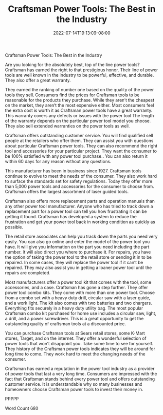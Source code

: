 ﻿---
title: "Craftsman Power Tools: The Best in the Industry"
date: 2022-07-14T19:13:09-08:00
description: "Power Tools txt Tips for Web Success"
featured_image: "/images/Power Tools txt.jpg"
tags: ["Power Tools txt"]
---

Craftsman Power Tools: The Best in the Industry

Are you looking for the absolutely best, top of the line power tools? Craftsman has earned the right to that prestigious honor. Their line of power tools are well known in the industry to be powerful, effective, and durable. They also offer a great warranty. 

They earned the ranking of number one based on the quality of the power tools they sell. Consumers find the prices for Craftsman tools to be reasonable for the products they purchase. While they aren’t the cheapest on the market, they aren’t the most expensive either. Most consumers feel the extra cost is worth it as Craftsman power tools have a great warranty. This warranty covers any defects or issues with the power tool The length of the warranty depends on the particular power tool model you choose. They also sell extended warranties on the power tools as well. 

Craftsman offers outstanding customer service. You will find qualified sell people at the retailers who offer them. They can assist you with questions about particular Craftsman power tools. They can also recommend the right tool and accessories for your particular project. They want the consumer to be 100% satisfied with any power tool purchase.. You can also return it within 60 days for any reason without any questions. 

This manufacturer has been in business since 1927. Craftsman tools continue to evolve to meet the needs of the consumer. They also work hard to surface the standards set for safety regulations. Today they offer more than 5,000 power tools and accessories for the consumer to choose from. Craftsman offers the largest assortment of laser guided tools. 

Craftsman also offers more replacement parts and operation manuals than any other power tool manufacturer. Anyone who has tried to track down a replacement part for a power tool can tell you how frustrating it can be getting it found. Craftsman has developed a system to reduce the frustration and get your power tool back in working condition as quickly as possible. 

The retail store associates can help you track down the parts you need very easily. You can also go online and enter the model of the power tool you have. It will give you information on the part you need including the part number. It will also direct you where to purchase it. For repairs, you have the option of taking the power tool to the retail store or sending it in to be repaired. In some cases, they will replace the power tool if it can’t be repaired. They may also assist you in getting a loaner power tool until the repairs are completed. 

Most manufacturers offer a power tool kit that comes with the tool, some accessories, and a case. Craftsman has gone a step further. They offer power tool combo kits. They come with more than one power tool. Choose from a combo set with a heavy duty drill, circular saw with a laser guide, and a work light. The kit also comes with two batteries and two chargers. Everything fits securely in a heavy duty utility bag. The most popular Craftsman combo kit purchased for home use includes a circular saw, light, a drill, and a power screwdriver. This is a great opportunity to get the outstanding quality of craftsman tools at a discounted price. 

You can purchase Craftsman tools at Sears retail stores, some K-Mart stores, Target, and on the internet. They offer a wonderful selection of power tools that won’t disappoint you. Take some time to see for yourself. They history of the Craftsman power tools indicates they will be around for  long time to come. They work hard to meet the changing needs of the consumer.

Craftsman has earned a reputation in the power tool industry as a provider of power tools that last a very long time. Consumers are impressed with the fact that Craftsman stands behind every power tool and offers outstanding customer service. It is understandable why so many businesses and homeowners choose Craftsman power tools to invest their money in. 

PPPPP

Word Count 680



